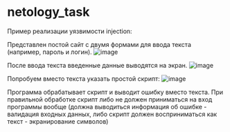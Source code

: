 # netology_task

Пример реализации уязвимости injection:

Представлен постой сайт с двумя формами для ввода текста (например, пароль и логин). 
![image](https://user-images.githubusercontent.com/113315420/189552783-b68f9c49-8283-44f1-b163-2140f8dc8c47.png)

После ввода текста введенные данные выводятся на экран.
![image](https://user-images.githubusercontent.com/113315420/189552788-8c8d537f-007c-4a08-bce3-86b6945a0b12.png)

Попробуем вместо текста указать простой скрипт: <script>alert("This is fail")</script>
![image](https://user-images.githubusercontent.com/113315420/189552796-20833977-efcf-47eb-b0fe-b15e50d9c1a2.png)


Программа обрабатывает скрипт и выводит ошибку вместо текста. 
При правильной обработке скрипт либо не должен приниматься на вход программы вообще (должна выводиться информация об ошибке - валидация входных данных, либо скрипт должен восприниматься как текст - экранирование символов)

